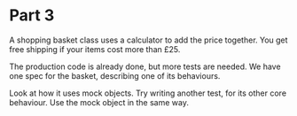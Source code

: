 # Part 3

A shopping basket class uses a calculator to add the price together. You get free shipping if your items cost more than
£25.

The production code is already done, but more tests are needed. We have one spec for the basket, describing one of its
behaviours.

Look at how it uses mock objects. Try writing another test, for its other core behaviour. Use the mock object in the
same way.

